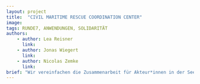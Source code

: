 ```yaml
---
layout: project
title:  "CIVIL MARITIME RESCUE COORDINATION CENTER"
image:
tags: RUNDE7, ANWENDUNGEN, SOLIDARITÄT
authors:
    - author: Lea Reisner
      link:
    - author: Jonas Wiegert
      link:
    - author: Nicolas Zemke
      link:
brief: "Wir vereinfachen die Zusammenarbeit für Akteur*innen in der Seenotrettung."
---
```

